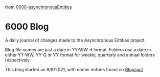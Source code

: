 from [0000-asynchronousEntities](../0000-asynchronousEntities.md)
# 6000 Blog
A daily journal of changes made to the Asynchronous Entities project.

Blog file names are just a date in YY-WW-d format. Folders use a date in either YY-WW, YY-Q or YY format for weekly, quarterly and annual folders respectively.

This blog started on 8/8/2021, with earlier entries found on [Blogspot](https://asynchronous-entities.blogspot.com/)